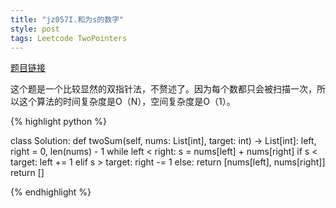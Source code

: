 ```yaml
---
title: "jz057I.和为s的数字"
style: post
tags: Leetcode TwoPointers
---
```


[题目链接](https://leetcode-cn.com/problems/he-wei-sde-liang-ge-shu-zi-lcof/submissions/)

这个题是一个比较显然的双指针法，不赘述了。因为每个数都只会被扫描一次，所以这个算法的时间复杂度是O（N），空间复杂度是O（1）。

{% highlight python %}

class Solution:
    def twoSum(self, nums: List[int], target: int) -> List[int]:
        left, right = 0, len(nums) - 1
        while left < right:
            s = nums[left] + nums[right]
            if s < target:
                left += 1
            elif s > target:
                right -= 1
            else:
                return [nums[left], nums[right]]
				return []

{% endhighlight %}

